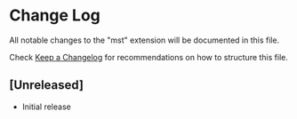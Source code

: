 # Change Log

All notable changes to the "mst" extension will be documented in this file.

Check [Keep a Changelog](http://keepachangelog.com/) for recommendations on how to structure this file.

## [Unreleased]

- Initial release